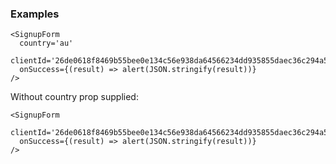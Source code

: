 ### Examples

```
<SignupForm
  country='au'
  clientId='26de0618f8469b55bee0e134c56e938da64566234dd935855daec36c294a5a65'
  onSuccess={(result) => alert(JSON.stringify(result))}
/>
```

Without country prop supplied:

```
<SignupForm
  clientId='26de0618f8469b55bee0e134c56e938da64566234dd935855daec36c294a5a65'
  onSuccess={(result) => alert(JSON.stringify(result))}
/>
```

